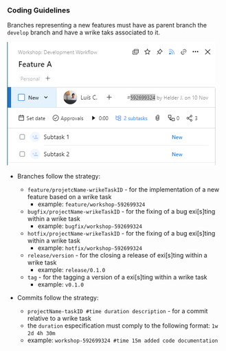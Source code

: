 ### Coding Guidelines

Branches representing a new features must have as parent branch the `develop` branch and have a wrike taks associated to it.

![Write Task ID](/.github/DOCS/wrike_task_ID.png?raw=true "Optional Title")

- Branches follow the strategy:
  - `feature/projetcName-wrikeTaskID` - for the implementation of a new feature based on a wrike task
    - example: `feature/workshop-592699324`
  - `bugfix/projectName-wrikeTaskID` - for the fixing of a bug exi[s]ting within a wrike task
    - example: `bugfix/workshop-592699324`
  - `hotfix/projectName-wrikeTaskID` - for the fixing of a bug exi[s]ting within a wrike task
    - example: `hotfix/workshop-592699324`
  - `release/version` - for the closing a release of exi[s]ting within a wrike task
    - example: `release/0.1.0`
  - `tag` - for the tagging a version of a exi[s]ting within a wrike task
    - example: `v0.1.0`
  

- Commits follow the strategy:
  - `projectName-taskID #time duration description` - for a commit relative to a wrike task
  - the `duration` especification must comply to the following format: `1w 2d 4h 30m`
  - example: `workshop-592699324 #time 15m added code documentation`
